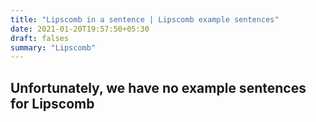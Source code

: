 ```yaml
---
title: "Lipscomb in a sentence | Lipscomb example sentences"
date: 2021-01-20T19:57:50+05:30
draft: falses
summary: "Lipscomb"
---
```

## Unfortunately, we have no example sentences for Lipscomb                 
